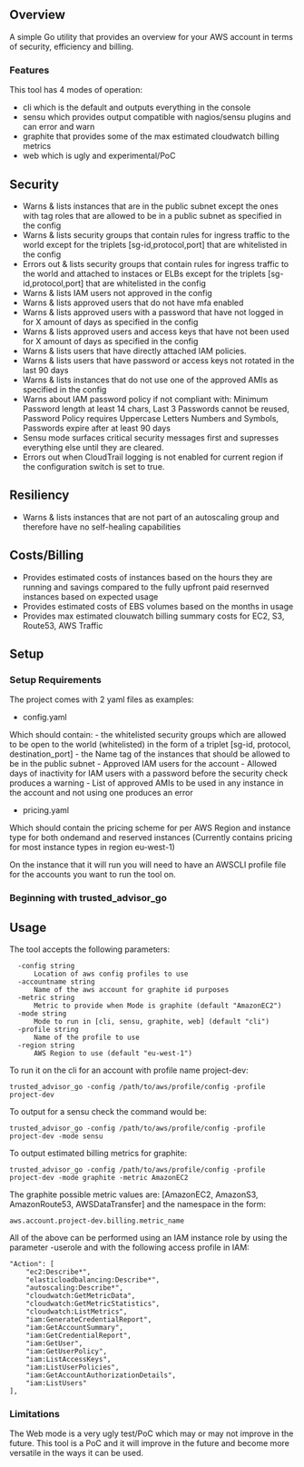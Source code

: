 ## Overview

A simple Go utility that provides an overview for your AWS account in terms of security, efficiency and billing.


### Features

This tool has 4 modes of operation:
  - cli which is the default and outputs everything in the console
  - sensu which provides output compatible with nagios/sensu plugins and can error and warn
  - graphite that provides some of the max estimated cloudwatch billing metrics
  - web which is ugly and experimental/PoC    

## Security
- Warns & lists instances that are in the public subnet except the ones with tag roles that are allowed to be in a public subnet as specified in the config
- Warns & lists security groups that contain rules for ingress traffic to the world except for the triplets [sg-id,protocol,port] that are whitelisted in the config
- Errors out & lists security groups that contain rules for ingress traffic to the world and attached to instaces or ELBs except for the triplets [sg-id,protocol,port] that are whitelisted in the config
- Warns & lists IAM users not approved in the config
- Warns & lists approved users that do not have mfa enabled
- Warns & lists approved users with a password that have not logged in for X amount of days as specified in the config
- Warns & lists approved users and access keys that have not been used for X amount of days as specified in the config
- Warns & lists users that have directly attached IAM policies.
- Warns & lists users that have password or access keys not rotated in the last 90 days
- Warns & lists instances that do not use one of the approved AMIs as specified in the config
- Warns about IAM password policy if not compliant with: Minimum Password length at least 14 chars, Last 3 Passwords cannot be reused, Password Policy requires Uppercase Letters Numbers and Symbols, Passwords expire after at least 90 days
- Sensu mode surfaces critical security messages first and supresses everything else until they are cleared.
- Errors out when CloudTrail logging is not enabled for current region if the configuration switch is set to true.

## Resiliency
- Warns & lists instances that are not part of an autoscaling group and therefore have no self-healing capabilities

## Costs/Billing 
- Provides estimated costs of instances based on the hours they are running and savings compared to the fully upfront paid resernved instances based on expected usage
- Provides estimated costs of EBS volumes based on the months in usage
- Provides max estimated clouwatch billing summary costs for EC2, S3, Route53, AWS Traffic

## Setup


### Setup Requirements

The project comes with 2 yaml files as examples:
  - config.yaml
  
  Which should contain: 
    - the whitelisted security groups which are allowed to be open to the world (whitelisted) in the form of a triplet [sg-id, protocol, destination_port]
    - the Name tag of the instances that should be allowed to be in the public subnet
    - Approved IAM users for the account
    - Allowed days of inactivity for IAM users with a password before the security check produces a warning
    - List of approved AMIs to be used in any instance in the account and not using one produces an error

  - pricing.yaml

  Which should contain the pricing scheme for per AWS Region and instance type for both ondemand and reserved instances (Currently contains pricing for most instance types in region eu-west-1)


On the instance that it will run you will need to have an AWSCLI profile file for the accounts you want to run the tool on.


### Beginning with trusted_advisor_go

## Usage

The tool accepts the following parameters:

```
  -config string
      Location of aws config profiles to use
  -accountname string
      Name of the aws account for graphite id purposes
  -metric string
      Metric to provide when Mode is graphite (default "AmazonEC2")
  -mode string
      Mode to run in [cli, sensu, graphite, web] (default "cli")
  -profile string
      Name of the profile to use
  -region string
      AWS Region to use (default "eu-west-1")
```

To run it on the cli for an account with profile name project-dev:

```
trusted_advisor_go -config /path/to/aws/profile/config -profile project-dev

```

To output for a sensu check the command would be:

```
trusted_advisor_go -config /path/to/aws/profile/config -profile project-dev -mode sensu

```

To output estimated billing metrics for graphite:

```
trusted_advisor_go -config /path/to/aws/profile/config -profile project-dev -mode graphite -metric AmazonEC2

```

The graphite possible metric values are: [AmazonEC2, AmazonS3, AmazonRoute53, AWSDataTransfer] and the namespace in the form:

```
aws.account.project-dev.billing.metric_name

```

All of the above can be performed using an IAM instance role by using the parameter -userole and with the following access profile in IAM:

```
"Action": [
    "ec2:Describe*",
    "elasticloadbalancing:Describe*",
    "autoscaling:Describe*",
    "cloudwatch:GetMetricData",
    "cloudwatch:GetMetricStatistics",
    "cloudwatch:ListMetrics",
    "iam:GenerateCredentialReport",
    "iam:GetAccountSummary",
    "iam:GetCredentialReport",
    "iam:GetUser",
    "iam:GetUserPolicy",
    "iam:ListAccessKeys",
    "iam:ListUserPolicies",
    "iam:GetAccountAuthorizationDetails",
    "iam:ListUsers"
],

```

### Limitations

The Web mode is a very ugly test/PoC which may or may not improve in the future.
This tool is a PoC and it will improve in the future and become more versatile in the ways it can be used.







